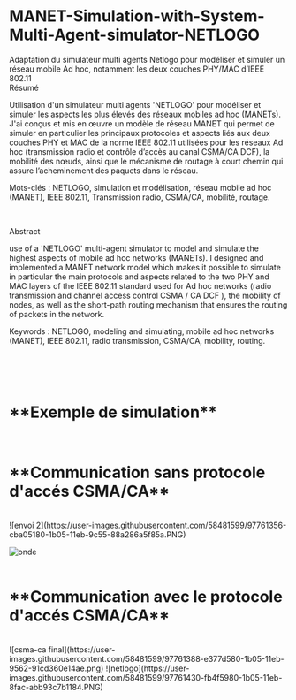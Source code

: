 # MANET-Simulation-with-System-Multi-Agent-simulator-NETLOGO
Adaptation du simulateur multi agents Netlogo pour modéliser et simuler un réseau mobile Ad hoc, notamment les deux couches PHY/MAC d’IEEE 802.11
<br/>
Résumé

Utilisation d'un simulateur multi agents 'NETLOGO' pour modéliser et simuler les aspects les plus élevés des réseaux mobiles ad hoc (MANETs). J'ai conçus et mis en œuvre un modèle de réseau MANET qui permet de simuler en particulier les principaux protocoles et aspects liés aux deux couches PHY et MAC de la norme IEEE 802.11 utilisées pour les réseaux Ad hoc (transmission radio et contrôle d’accès au canal CSMA/CA DCF), la mobilité des nœuds, ainsi que le mécanisme de routage à court chemin qui assure l’acheminement des paquets dans le réseau.

Mots-clés : NETLOGO, simulation et modélisation, réseau mobile ad hoc (MANET), IEEE 802.11, Transmission radio, CSMA/CA, mobilité, routage.

<br/>

Abstract

use of a 'NETLOGO' multi-agent simulator to model and simulate the highest aspects of mobile ad hoc networks (MANETs). I designed and implemented a MANET network model which makes it possible to simulate in particular the main protocols and aspects related to the two PHY and MAC layers of the IEEE 802.11 standard used for Ad hoc networks (radio transmission and channel access control CSMA / CA DCF ), the mobility of nodes, as well as the short-path routing mechanism that ensures the routing of packets in the network.

Keywords : NETLOGO, modeling and simulating, mobile ad hoc networks (MANET), IEEE 802.11, radio transmission, CSMA/CA, mobility, routing.


<br/>
<br/>
<br/>

<h1> **Exemple de simulation**  </h1>
<br/>

<h1>**Communication sans protocole d'accés CSMA/CA**</h1>
<br/>
![envoi 2](https://user-images.githubusercontent.com/58481599/97761356-cba05180-1b05-11eb-9c55-88a286a5f85a.PNG)

![onde](https://user-images.githubusercontent.com/58481599/97761441-01453a80-1b06-11eb-8679-f180c93ff399.png)
<br/>
<br/>
<h1>**Communication avec le protocole d'accés CSMA/CA**
</h1>
<br/>
![csma-ca final](https://user-images.githubusercontent.com/58481599/97761388-e377d580-1b05-11eb-9562-91cd360e14ae.png)
![netlogo](https://user-images.githubusercontent.com/58481599/97761430-fb4f5980-1b05-11eb-8fac-abb93c7b1184.PNG)
